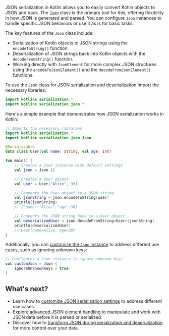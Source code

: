 [//]: # (title: JSON serialization overview)

JSON serialization in Kotlin allows you to easily convert Kotlin objects to JSON and back.
The [`Json`](https://kotlinlang.org/api/kotlinx.serialization/kotlinx-serialization-json/kotlinx.serialization.json/-json/) class is the primary tool for this, offering flexibility in how JSON is generated and parsed.
You can configure `Json` instances to handle specific JSON behaviors or use it as is for basic tasks.

The key features of the `Json` class include:

* Serialization of Kotlin objects to JSON strings using the `encodeToString()` function. 
* Deserialization of JSON strings back into Kotlin objects with the `decodeFromString()` function. 
* Working directly with `JsonElement` for more complex JSON structures using the `encodeToJsonElement()` and the `decodeFromJsonElement()` functions.

To use the `Json` class for JSON serialization and deserialization import the necessary libraries:

```kotlin
import kotlinx.serialization.*
import kotlinx.serialization.json.*
```

Here's a simple example that demonstrates how JSON serialization works in Kotlin:

```kotlin
// Imports the necessary libraries
import kotlinx.serialization.*
import kotlinx.serialization.json.Json

@Serializable
data class User(val name: String, val age: Int)

fun main() {
    // Creates a Json instance with default settings
    val json = Json {}

    // Creates a User object
    val user = User("Alice", 30)

    // Converts the User object to a JSON string
    val jsonString = json.encodeToString(user)
    println(jsonString)
    // {"name":"Alice","age":30}

    // Converts the JSON string back to a User object
    val deserializedUser = json.decodeFromString<User>(jsonString)
    println(deserializedUser)
    // User(name=Alice, age=30)
}
```

Additionally, you can [customize the `Json` instance](serialization-json-configuration.md) to address different use cases,
such as ignoring unknown keys:

```kotlin
// Configures a Json instance to ignore unknown keys
val customJson = Json {
    ignoreUnknownKeys = true
}
```

## What's next?

* Learn how to [customize JSON serialization settings](serialization-json-configuration.md) to address different use cases.
* Explore [advanced JSON element handling](serialization-json-elements.md) to manipulate and work with JSON data before it is parsed or serialized.
* Discover how to [transform JSON during serialization and deserialization](serialization-transform-json.md) for more control over your data.